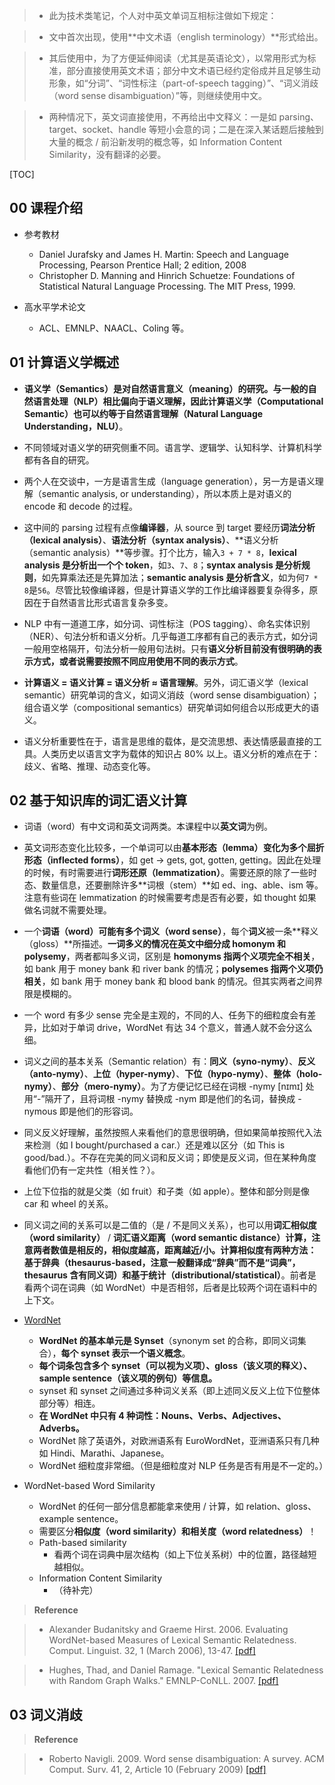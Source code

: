 > * 此为技术类笔记，个人对中英文单词互相标注做如下规定：

>    * 文中首次出现，使用**中文术语（english terminology）**形式给出。

>    * 其后使用中，为了方便延伸阅读（尤其是英语论文），以常用形式为标准，部分直接使用英文术语；部分中文术语已经约定俗成并且足够生动形象，如“分词”、“词性标注（part-of-speech tagging）”、“词义消歧（word sense disambiguation）”等，则继续使用中文。

>    * 两种情况下，英文词直接使用，不再给出中文释义：一是如 parsing、target、socket、handle 等短小会意的词；二是在深入某话题后接触到大量的概念 / 前沿新发明的概念等，如 Information Content Similarity，没有翻译的必要。

[TOC]

## 00 课程介绍

* 参考教材
    * Daniel Jurafsky and James H. Martin: Speech and Language Processing, Pearson Prentice Hall; 2 edition, 2008
    * Christopher D. Manning and Hinrich Schuetze: Foundations of Statistical Natural Language Processing. The MIT Press, 1999.

* 高水平学术论文
    * ACL、EMNLP、NAACL、Coling 等。

## 01 计算语义学概述

* **语义学（Semantics）**是对自然语言意义（meaning）的研究。与一般的自然语言处理（NLP）相比偏向于语义理解，因此**计算语义学（Computational Semantic）也可以约等于自然语言理解（Natural Language Understanding，NLU）**。

* 不同领域对语义学的研究侧重不同。语言学、逻辑学、认知科学、计算机科学都有各自的研究。

* 两个人在交谈中，一方是语言生成（language generation），另一方是语义理解（semantic analysis, or understanding），所以本质上是对语义的 encode 和 decode 的过程。

* 这中间的 parsing 过程有点像**编译器**，从 source 到 target 要经历**词法分析（lexical analysis）**、**语法分析（syntax analysis）**、**语义分析（semantic analysis）**等步骤。打个比方，输入`3 + 7 * 8`，**lexical analysis 是分析出一个个 token**，如`3`、`7`、`8`；**syntax analysis 是分析规则**，如先算乘法还是先算加法；**semantic analysis 是分析含义**，如为何`7 * 8`是`56`。尽管比较像编译器，但是计算语义学的工作比编译器要复杂得多，原因在于自然语言比形式语言复杂多变。

* NLP 中有一道道工序，如分词、词性标注（POS tagging）、命名实体识别（NER）、句法分析和语义分析。几乎每道工序都有自己的表示方式，如分词一般用空格隔开，句法分析一般用句法树。只有**语义分析目前没有很明确的表示方式，或者说需要按照不同应用使用不同的表示方式**。

* **计算语义 = 语义计算 = 语义分析 ≈ 语言理解**。另外，词汇语义学（lexical semantic）研究单词的含义，如词义消歧（word sense disambiguation）；组合语义学（compositional semantics）研究单词如何组合以形成更大的语义。

* 语义分析重要性在于，语言是思维的载体，是交流思想、表达情感最直接的工具。人类历史以语言文字为载体的知识占 80% 以上。语义分析的难点在于：歧义、省略、推理、动态变化等。

## 02 基于知识库的词汇语义计算

* 词语（word）有中文词和英文词两类。本课程中以**英文词**为例。

* 英文词形态变化比较多，一个单词可以由**基本形态（lemma）**变化为多个**屈折形态（inflected forms）**，如 get -> gets, got, gotten, getting。因此在处理的时候，有时需要进行**词形还原（lemmatization）**。需要还原的除了一些时态、数量信息，还要删除许多**词根（stem）**如 ed、ing、able、ism 等。注意有些词在 lemmatization 的时候需要考虑是否有必要，如 thought 如果做名词就不需要处理。

* 一个**词语（word）**可能有多个**词义（word sense）**，每个**词义**被一条**释义（gloss）**所描述。**一词多义的情况在英文中细分成 homonym 和 polysemy**，两者都叫多义词，区别是 **homonyms 指两个义项完全不相关**，如 bank 用于 money bank 和 river bank 的情况；**polysemes 指两个义项仍相关**，如 bank 用于 money bank 和 blood bank 的情况。但其实两者之间界限是模糊的。

* 一个 word 有多少 sense 完全是主观的，不同的人、任务下的细粒度会有差异，比如对于单词 drive，WordNet 有达 34 个意义，普通人就不会分这么细。

* 词义之间的基本关系（Semantic relation）有：**同义（syno-nymy）**、**反义（anto-nymy）**、**上位（hyper-nymy）**、**下位（hypo-nymy）**、**整体（holo-nymy）**、**部分（mero-nymy）**。为了方便记忆已经在词根 -nymy [nɪmɪ] 处用“-”隔开了，且将词根 -nymy 替换成 -nym 即是他们的名词，替换成 -nymous 即是他们的形容词。

* 同义反义好理解，虽然按照人来看他们的意思很明确，但如果简单按照代入法来检测（如 I bought/purchased a car.）还是难以区分（如 This is good/bad.）。不存在完美的同义词和反义词；即使是反义词，但在某种角度看他们仍有一定共性（相关性？）。

* 上位下位指的就是父类（如 fruit）和子类（如 apple）。整体和部分则是像 car 和 wheel 的关系。

* 同义词之间的关系可以是二值的（是 / 不是同义关系），也可以用**词汇相似度（word similarity）** / **词汇语义距离（word semantic distance）**计算，注意两者数值是相反的，相似度越高，距离越近/小。计算相似度有两种方法：**基于辞典**（**thesaurus-based**，注意一般翻译成“辞典”而不是“词典”，thesaurus 含有同义词）和**基于统计（distributional/statistical）**。前者是看两个词在词典（如 WordNet）中是否相邻，后者是比较两个词在语料中的上下文。

* [WordNet](http://wordnet.princeton.edu/)
    * **WordNet 的基本单元是 Synset**（synonym set 的合称，即同义词集合），**每个 synset 表示一个语义概念**。
    * **每个词条包含多个 synset（可以视为义项）、gloss（该义项的释义）、sample sentence（该义项的例句）等信息。**
    * synset 和 synset 之间通过多种词义关系（即上述同义反义上位下位整体部分等）相连。
    * **在 WordNet 中只有 4 种词性：Nouns、Verbs、Adjectives、Adverbs。**
    * WordNet 除了英语外，对欧洲语系有 EuroWordNet，亚洲语系只有几种如 Hindi、Marathi、Japanese。
    * WordNet 细粒度非常细。（但是细粒度对 NLP 任务是否有用是不一定的。）

* WordNet-based Word Similarity
    * WordNet 的任何一部分信息都能拿来使用 / 计算，如 relation、gloss、example sentence。
    * 需要区分**相似度（word similarity）**和**相关度（word relatedness）**！
    * Path-based similarity
        * 看两个词在词典中层次结构（如上下位关系树）中的位置，路径越短越相似。
    * Information Content Similarity
        * （待补完）

> **Reference**

>    * Alexander Budanitsky and Graeme Hirst. 2006. Evaluating WordNet-based Measures of Lexical Semantic Relatedness. Comput. Linguist. 32, 1 (March 2006), 13-47. [[pdf]](http://www.mitpressjournals.org/doi/pdfplus/10.1162/coli.2006.32.1.13)

>    * Hughes, Thad, and Daniel Ramage. "Lexical Semantic Relatedness with Random Graph Walks." EMNLP-CoNLL. 2007. [[pdf]](http://www.aclweb.org/anthology/D07-1#page=615)

## 03 词义消歧

> **Reference**

>    * Roberto Navigli. 2009. Word sense disambiguation: A survey. ACM Comput. Surv. 41, 2, Article 10 (February 2009) [[pdf]](https://www.researchgate.net/profile/Roberto_Navigli/publication/220566219_Word_sense_disambiguation_A_survey/links/54bba1370cf253b50e2d1055.pdf)